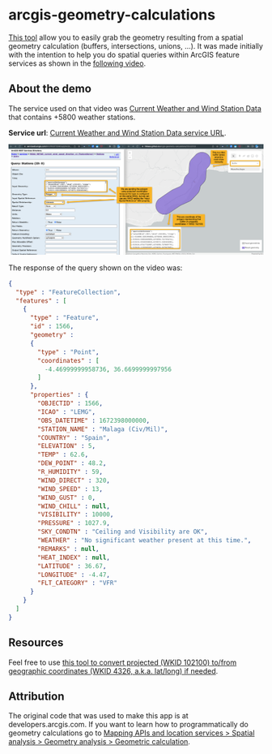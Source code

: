 # arcgis-geometry-calculations

[This tool](https://hhkaos.github.io/arcgis-geometry-calculations/) allow you to easily grab the geometry resulting from a spatial geometry calculation (buffers, intersections, unions, ...). It was made initially with the intention to help you do spatial queries within ArcGIS feature services as shown in the [following video](https://youtu.be/dkEt_dz8KZA).

## About the demo

The service used on that video was [Current Weather and Wind Station Data](https://hhkaos2.maps.arcgis.com/home/item.html?id=cb1886ff0a9d4156ba4d2fadd7e8a139) that contains +5800 weather stations. 

**Service url**: [Current Weather and Wind Station Data service URL](https://services9.arcgis.com/RHVPKKiFTONKtxq3/ArcGIS/rest/services/NOAA_METAR_current_wind_speed_direction_v1/FeatureServer/0).

![](./assets/imgs/screenshot.png)

The response of the query shown on the video was:

```json
{
  "type" : "FeatureCollection", 
  "features" : [
    {
      "type" : "Feature", 
      "id" : 1566, 
      "geometry" : 
      {
        "type" : "Point", 
        "coordinates" : [
          -4.46999999958736, 36.6699999997956
        ]
      }, 
      "properties" : {
        "OBJECTID" : 1566, 
        "ICAO" : "LEMG", 
        "OBS_DATETIME" : 1672398000000, 
        "STATION_NAME" : "Malaga (Civ/Mil)", 
        "COUNTRY" : "Spain", 
        "ELEVATION" : 5, 
        "TEMP" : 62.6, 
        "DEW_POINT" : 48.2, 
        "R_HUMIDITY" : 59, 
        "WIND_DIRECT" : 320, 
        "WIND_SPEED" : 13, 
        "WIND_GUST" : 0, 
        "WIND_CHILL" : null, 
        "VISIBILITY" : 10000, 
        "PRESSURE" : 1027.9, 
        "SKY_CONDTN" : "Ceiling and Visibility are OK", 
        "WEATHER" : "No significant weather present at this time.", 
        "REMARKS" : null, 
        "HEAT_INDEX" : null, 
        "LATITUDE" : 36.67, 
        "LONGITUDE" : -4.47, 
        "FLT_CATEGORY" : "VFR"
      }
    }
  ]
}
```

## Resources

Feel free to use [this tool to convert projected (WKID 102100) to/from geographic coordinates (WKID 4326, a.k.a. lat/long) if needed](https://hhkaos.github.io/mercator-geographic-converter/).


## Attribution

The original code that was used to make this app is at developers.arcgis.com. If you want to learn how to programmatically do geometry calculations go to [Mapping APIs and location services > Spatial analysis > Geometry analysis > Geometric calculation](https://developers.arcgis.com/documentation/mapping-apis-and-services/spatial-analysis/geometry-analysis/calculation/).